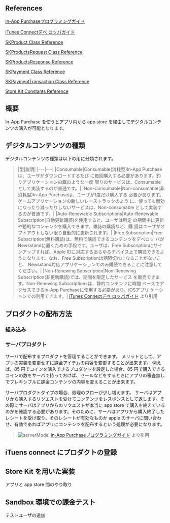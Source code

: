 ## References

[In-App Purchaseプログラミングガイド](https://www.google.co.jp/url?sa=t&rct=j&q=&esrc=s&source=web&cd=2&cad=rja&ved=0CDgQFjAB&url=https%3A%2F%2Fdeveloper.apple.com%2Fjp%2Fdevcenter%2Fios%2Flibrary%2Fdocumentation%2FStoreKitGuide.pdf&ei=QiGbUcj4HsKVkwXa84CIDg&usg=AFQjCNHdB-x7FgfsU9VsJpPhHqwf9mjhsQ&sig2=m7ysWsA6Gn5BgQTQzkfvlw&bvm=bv.46751780,d.dGI)

[iTunes Connectデベ ロッパガイド](https://developer.apple.com/jp/devcenter/ios/library/documentation/iTunesConnect_Guide.pdf)

[SKProduct Class Reference](http://developer.apple.com/library/mac/#documentation/StoreKit/Reference/SKProduct_Reference/Reference/Reference.html)

[SKProductsRequest Class Reference](http://developer.apple.com/library/ios/#documentation/StoreKit/Reference/SKProductsRequest/Reference/Reference.html)

[SKProductsResponse Reference](http://developer.apple.com/library/mac/#documentation/StoreKit/Reference/SKProductsResponse/Reference/Reference.html)

[SKPayment Class Reference](http://developer.apple.com/library/ios/#documentation/StoreKit/Reference/SKPaymentRequest_Class/Reference/Reference.html#//apple_ref/doc/c_ref/SKPayment)

[SKPaymentTransaction Class Reference](http://developer.apple.com/library/ios/#documentation/StoreKit/Reference/SKPaymentTransaction_Class/Reference/Reference.html)

[Store Kit Constants Reference](http://developer.apple.com/library/mac/#documentation/StoreKit/Reference/StoreKitTypes/Reference/reference.html)

## 概要
In-App Purchase を使うとアプリ内から app store を経由してデジタルコンテンツの購入が可能となります。

## デジタルコンテンツの種類

デジタルコンテンツの種類は以下の用に分類されます。

>|型|説明|
|---|---|
|Consumable|Consumable(消耗型)In-App Purchaseは、ユーザがダウンロードするたび に毎回購入する必要があります。釣りアプリケーションの餌のような一度 限りのサービスは、Consumableとして実装するのが普通です。|
|Non-Consumable|Non-consumable(非消耗型)In-App Purchaseは、ユーザが1度だけ購入する 必要があります。ゲームアプリケーションの新しいレーストラックのよう に、使っても無効になったり減ったりしないサービスは、Non-consumable として実装するのが普通です。|
|Auto-Renewable Subscriptions|Auto-Renewable Subscription(自動更新購読)を使用すると、ユーザは所定 の期間中に更新や動的なコンテンツを購入できます。雑誌の購読など、購 読はユーザがオプトアウトしない限り自動的に更新されます。|
|Free Subscription|Free Subscription(無料購読)は、無料で購読できるコンテンツをデベロッ パがNewsstandに置くための手段です。ユーザは、Free Subscriptionにサイ ンアップすれば、Apple IDに対応するあらゆるデバイス上で購読できるよ うになります。なお、Free Subscriptionは期限切れになることがないこと、 Newsstand対応アプリケーションでのみ購読できることに注意してください。|
|Non-Renewing Subscription|Non-Renewing Subscription(非更新購読)では、期間を限定したサービス を販売できます。Non-Renewing Subscriptionsは、静的コンテンツに時間 ベースでアクセスできるIn-App Purchaseに使用する必要があり、iOSアプリ ケーションでの利用できます。|
> [iTunes Connectデベ ロッパガイド](https://developer.apple.com/jp/devcenter/ios/library/documentation/iTunesConnect_Guide.pdf) より引用

## プロダクトの配布方法

### 組み込み

### サーバプロダクト
サーバで配布するプロダクトを管理することができます。
メリットとして、アプリの実装を変更せずに課金アイテムの内容を変更することが出来ます。
例えば、85 円でコインを購入できるプロダクトを設定した場合、85 円で購入できるコインの数をサーバで持っておけば、セールなどをするときにアプリの審査無しでフレキシブルに課金コンテンツの内容を変えることが出来ます。

サーバプロダクトタイプの場合、処理のフローが少し増えます。
サーバはアプリから購入するリクエストを受けてコンテンツをレスポンスとして返します。その際にサーバはアプリからのリクエストが本当に app store で購入を終えているのかを確認する必要があります。そのために、サーバはアプリから購入終了したレシートを受け取り、そのレシートが有効なものか apple のサーバに問い合わせ、有効であればアプリにコンテンツを配布するという処理が必要になります。

> ![serverModel](https://raw.github.com/mixi-inc/iOSTraining/master/Doc/Images/12.1/serverModel.png)
> [In-App Purchaseプログラミングガイド](https://www.google.co.jp/url?sa=t&rct=j&q=&esrc=s&source=web&cd=2&cad=rja&ved=0CDgQFjAB&url=https%3A%2F%2Fdeveloper.apple.com%2Fjp%2Fdevcenter%2Fios%2Flibrary%2Fdocumentation%2FStoreKitGuide.pdf&ei=QiGbUcj4HsKVkwXa84CIDg&usg=AFQjCNHdB-x7FgfsU9VsJpPhHqwf9mjhsQ&sig2=m7ysWsA6Gn5BgQTQzkfvlw&bvm=bv.46751780,d.dGI) より引用

## iTuens connect にプロダクトの登録

## Store Kit を用いた実装
アプリと app store 間のやり取り


## Sandbox 環境での課金テスト
テストユーザの追加